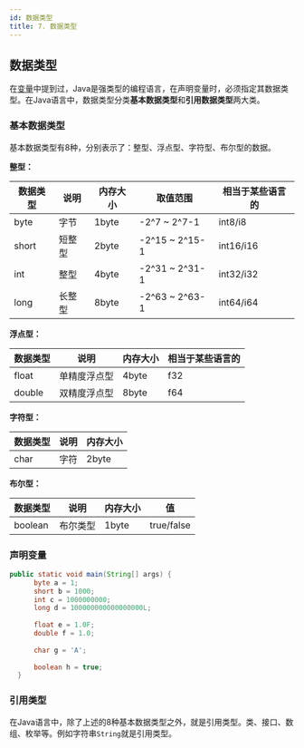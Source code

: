 ```yaml
---
id: 数据类型
title: 7. 数据类型
---
```


## 数据类型

在[变量](/docs/JavaSE/变量#使用变量)中提到过，Java是强类型的编程语言，在声明变量时，必须指定其数据类型。在Java语言中，数据类型分类**基本数据类型**和**引用数据类型**两大类。

### 基本数据类型

基本数据类型有8种，分别表示了：整型、浮点型、字符型、布尔型的数据。

**整型：**

|数据类型|说明|内存大小| 取值范围 |相当于某些语言的|
|---|---|---|---|---|
|byte|字节|1byte|-2^7 ~ 2^7-1|int8/i8|
|short|短整型|2byte|-2^15 ~ 2^15-1|int16/i16|
|int|整型|4byte|-2^31 ~ 2^31-1|int32/i32|
|long|长整型|8byte|-2^63 ~ 2^63-1|int64/i64|

**浮点型：**

|数据类型|说明|内存大小|相当于某些语言的|
|---|---|---|---|
|float|单精度浮点型|4byte|f32|
|double|双精度浮点型|8byte|f64|


**字符型：**

|数据类型|说明|内存大小|
|---|---|---|
|char|字符|2byte|

**布尔型：**

|数据类型|说明|内存大小|值|
|---|--|---|---|
|boolean|布尔类型|1byte|true/false|

### 声明变量

```java
public static void main(String[] args) {
      byte a = 1;
      short b = 1000;
      int c = 1000000000;
      long d = 100000000000000000L;
      
      float e = 1.0F;
      double f = 1.0;
      
      char g = 'A';
      
      boolean h = true;
  }
```



### 引用类型

在Java语言中，除了上述的8种基本数据类型之外，就是引用类型。类、接口、数组、枚举等。例如字符串`String`就是引用类型。



